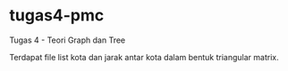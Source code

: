 # tugas4-pmc
Tugas 4 - Teori Graph dan Tree

Terdapat file list kota dan jarak antar kota dalam bentuk triangular matrix.

